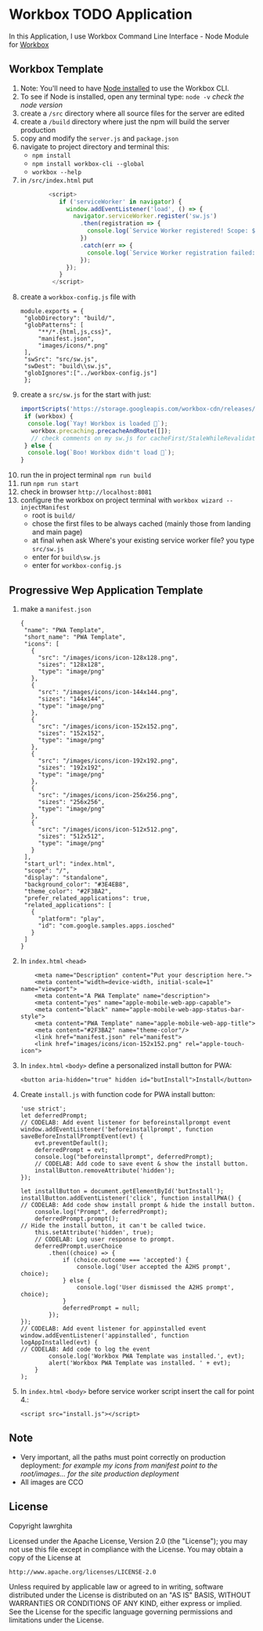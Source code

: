 # Workbox TODO Application

In this Application, I use Workbox Command Line Interface - Node Module for [Workbox](https://workboxjs.org/) 
## Workbox Template
1. Note: You'll need to have [Node installed](https://nodejs.org/en/download/) to use the Workbox CLI.
2. To see if Node is installed, open any terminal type: `node -v`  *check the node version*
3. create a `/src` directory where all source files for the server are edited 
4. create a `/build` directory where just the npm will build the server production
5. copy and modify the `server.js` and `package.json`
6. navigate to project directory and terminal this: 
    * `npm install` 
    * `npm install workbox-cli --global`
    * `workbox --help`
7. in `/src/index.html` put
    ```javascript
            <script>
               if ('serviceWorker' in navigator) {
                 window.addEventListener('load', () => {
                   navigator.serviceWorker.register('sw.js')
                     .then(registration => {
                       console.log(`Service Worker registered! Scope: ${registration.scope}`);
                     })
                     .catch(err => {
                       console.log(`Service Worker registration failed: ${err}`);
                     });
                 });
               }
             </script>
     ```
  8. create a `workbox-config.js` file with
     ```
     module.exports = {
      "globDirectory": "build/",
      "globPatterns": [
          "**/*.{html,js,css}",
          "manifest.json",
          "images/icons/*.png"
      ],
      "swSrc": "src/sw.js",
      "swDest": "build\\sw.js",
      "globIgnores":["../workbox-config.js"]
      };
        ```
 9. create a `src/sw.js` for the start with just:
     ``` javascript
     importScripts('https://storage.googleapis.com/workbox-cdn/releases/3.5.0/workbox-sw.js');
      if (workbox) {
       console.log(`Yay! Workbox is loaded 🎉`);
        workbox.precaching.precacheAndRoute([]);
        // check comments on my sw.js for cacheFirst/StaleWhileRevalidate/networkFirst
      } else {
       console.log(`Boo! Workbox didn't load 😬`);
     }
     ```
10. run the in project terminal `npm run build`
11. run `npm run start`
12. check in browser `http://localhost:8081`
13. configure the workbox on project terminal with `workbox wizard --injectManifest`
    * root is `build/`
    * chose the first files to be always cached (mainly those from landing and main page) 
    * at final when ask Where's your existing service worker file? you type `src/sw.js`
    * enter for `build\sw.js`
    * enter for `workbox-config.js`
 
 ## Progressive Wep Application Template
1. make a `manifest.json`
     ```
    {
      "name": "PWA Template",
      "short_name": "PWA Template",
      "icons": [
        {
          "src": "/images/icons/icon-128x128.png",
          "sizes": "128x128",
          "type": "image/png"
        },
        {
          "src": "/images/icons/icon-144x144.png",
          "sizes": "144x144",
          "type": "image/png"
        },
        {
          "src": "/images/icons/icon-152x152.png",
          "sizes": "152x152",
          "type": "image/png"
        },
        {
          "src": "/images/icons/icon-192x192.png",
          "sizes": "192x192",
          "type": "image/png"
        },
        {
          "src": "/images/icons/icon-256x256.png",
          "sizes": "256x256",
          "type": "image/png"
        },
        {
          "src": "/images/icons/icon-512x512.png",
          "sizes": "512x512",
          "type": "image/png"
        }
      ],
      "start_url": "index.html",
      "scope": "/",
      "display": "standalone",
      "background_color": "#3E4EB8",
      "theme_color": "#2F3BA2",
      "prefer_related_applications": true,
      "related_applications": [
        {
          "platform": "play",
          "id": "com.google.samples.apps.iosched"
        }
      ]
    }
    ```    
2. In `index.html` `<head>`
    ```
        <meta name="Description" content="Put your description here.">
        <meta content="width=device-width, initial-scale=1" name="viewport">
        <meta content="A PWA Template" name="description">
        <meta content="yes" name="apple-mobile-web-app-capable">
        <meta content="black" name="apple-mobile-web-app-status-bar-style">
        <meta content="PWA Template" name="apple-mobile-web-app-title">
        <meta content="#2F3BA2" name="theme-color"/>
        <link href="manifest.json" rel="manifest">
        <link href="images/icons/icon-152x152.png" rel="apple-touch-icon">
    ```
 3.  In `index.html` `<body>` define a personalized install button for PWA:
     ```
     <button aria-hidden="true" hidden id="butInstall">Install</button>
     ```
 4. Create `install.js` with function code for PWA install button:
    ```
    'use strict';
    let deferredPrompt;
    // CODELAB: Add event listener for beforeinstallprompt event
    window.addEventListener('beforeinstallprompt', function saveBeforeInstallPromptEvent(evt) {
        evt.preventDefault();
        deferredPrompt = evt;
        console.log("beforeinstallprompt", deferredPrompt);
        // CODELAB: Add code to save event & show the install button.
        installButton.removeAttribute('hidden');
    });
    
    let installButton = document.getElementById('butInstall');
    installButton.addEventListener('click', function installPWA() {
    // CODELAB: Add code show install prompt & hide the install button.
        console.log("Prompt", deferredPrompt);
        deferredPrompt.prompt();
    // Hide the install button, it can't be called twice.
        this.setAttribute('hidden', true);
        // CODELAB: Log user response to prompt.
        deferredPrompt.userChoice
            .then((choice) => {
                if (choice.outcome === 'accepted') {
                    console.log('User accepted the A2HS prompt', choice);
                } else {
                    console.log('User dismissed the A2HS prompt', choice);
                }
                deferredPrompt = null;
            });
    });
    // CODELAB: Add event listener for appinstalled event
    window.addEventListener('appinstalled', function logAppInstalled(evt) {
    // CODELAB: Add code to log the event
            console.log('Workbox PWA Template was installed.', evt);
            alert('Workbox PWA Template was installed. ' + evt);
        }
    );
     ```
 5. In `index.html` `<body>` before service worker script insert the call for point 4.:
     ```
     <script src="install.js"></script>
     ```
## Note
- Very important, all the paths must point correctly on production deployment: *for example my icons from manifest point to the root/images... for the site production deployment*
- All images are CCO
## License
Copyright lawrghita

Licensed under the Apache License, Version 2.0 (the "License");
you may not use this file except in compliance with the License.
You may obtain a copy of the License at

    http://www.apache.org/licenses/LICENSE-2.0

Unless required by applicable law or agreed to in writing, software
distributed under the License is distributed on an "AS IS" BASIS,
WITHOUT WARRANTIES OR CONDITIONS OF ANY KIND, either express or implied.
See the License for the specific language governing permissions and
limitations under the License.